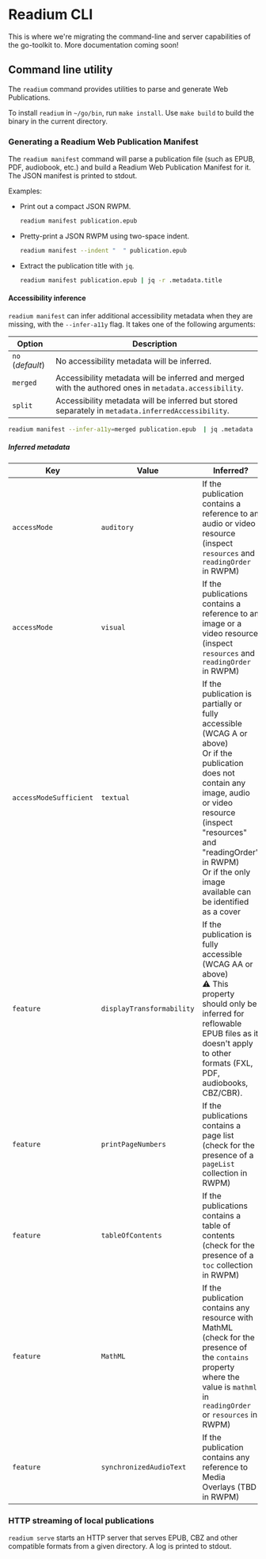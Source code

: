 # Readium CLI

This is where we're migrating the command-line and server capabilities of the go-toolkit to.
More documentation coming soon!

## Command line utility

The `readium` command provides utilities to parse and generate Web Publications.

To install `readium` in `~/go/bin`, run `make install`. Use `make build` to build the binary in the current directory.

### Generating a Readium Web Publication Manifest

The `readium manifest` command will parse a publication file (such as EPUB, PDF, audiobook, etc.) and build a Readium Web Publication Manifest for it. The JSON manifest is
printed to stdout.

Examples:

* Print out a compact JSON RWPM.
    ```sh
    readium manifest publication.epub
    ```
* Pretty-print a JSON RWPM using two-space indent.
    ```sh
    readium manifest --indent "  " publication.epub
    ```
* Extract the publication title with `jq`.
    ```sh
    readium manifest publication.epub | jq -r .metadata.title
    ```

#### Accessibility inference

`readium manifest` can infer additional accessibility metadata when they are missing, with the `--infer-a11y` flag. It takes one of the following arguments:

| Option           | Description                                                                                            |
|------------------|--------------------------------------------------------------------------------------------------------|
| `no` (*default*) | No accessibility metadata will be inferred.                                                            |
| `merged`         | Accessibility metadata will be inferred and merged with the authored ones in `metadata.accessibility`. |
| `split`          | Accessibility metadata will be inferred but stored separately in `metadata.inferredAccessibility`.     |

```sh
readium manifest --infer-a11y=merged publication.epub  | jq .metadata
```

##### Inferred metadata

| Key | Value | Inferred? |
|-----|-------|-----------|
| `accessMode` | `auditory` | If the publication contains a reference to an audio or video resource (inspect `resources` and `readingOrder` in RWPM) |
| `accessMode` | `visual` | If the publications contains a reference to an image or a video resource (inspect `resources` and `readingOrder` in RWPM) |
| `accessModeSufficient` | `textual` | If the publication is partially or fully accessible (WCAG A or above)<br>Or if the publication does not contain any image, audio or video resource (inspect "resources" and "readingOrder" in RWPM)<br>Or if the only image available can be identified as a cover |
| `feature` | `displayTransformability` | If the publication is fully accessible (WCAG AA or above)<br>:warning: This property should only be inferred for reflowable EPUB files as it doesn't apply to other formats (FXL, PDF, audiobooks, CBZ/CBR). |
| `feature` | `printPageNumbers` | If the publications contains a page list (check for the presence of a `pageList` collection in RWPM) |
| `feature` | `tableOfContents` | If the publications contains a table of contents (check for the presence of a `toc` collection in RWPM) |
| `feature` | `MathML` | If the publication contains any resource with MathML (check for the presence of the `contains` property where the value is `mathml` in `readingOrder` or `resources` in RWPM) |
| `feature` | `synchronizedAudioText` | If the publication contains any reference to Media Overlays (TBD in RWPM) |

### HTTP streaming of local publications

`readium serve` starts an HTTP server that serves EPUB, CBZ and other compatible formats from a given directory.
A log is printed to stdout.